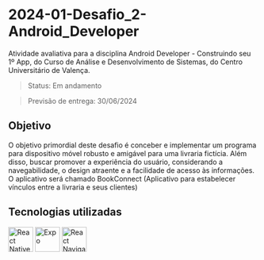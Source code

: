 # 2024-01-Desafio_2-Android_Developer

Atividade avaliativa para a disciplina Android Developer - Construindo seu 1º App, do Curso de Análise e Desenvolvimento de Sistemas, do Centro Universitário de Valença.

> Status: Em andamento

> Previsão de entrega: 30/06/2024

## Objetivo

O objetivo primordial deste desafio é conceber e implementar um programa para dispositivo móvel robusto e amigável para uma livraria fictícia. Além disso, buscar promover a experiência do usuário, considerando a navegabilidade, o design atraente e a facilidade de acesso às informações.
O aplicativo será chamado BookConnect (Aplicativo para estabelecer vínculos entre a livraria e seus clientes)

## Tecnologias utilizadas

<img src="https://img.icons8.com/?size=100&id=123603&format=png&color=000000" width="50" alt="React Native" title="React Native"> <img src="https://img.icons8.com/?size=100&id=IpN1evivrDWO&format=png&color=000000" width="50" alt="Expo" title="Expo"> <img src="https://reactnavigation.org/img/spiro.svg" width="50" alt="React Navigator" title="React Navigator">

<!-- ## Vídeo de apresentação -->

<!-- [![Watch the video](https://img.youtube.com/vi/KLd8p6iHlRo/hqdefault.jpg)](https://www.youtube.com/embed/KLd8p6iHlRo) -->
